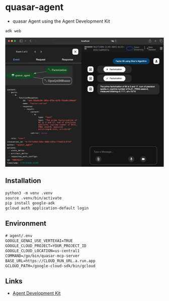 # quasar-agent

 * quasar Agent using the Agent Development Kit

```shell
adk web
```

![factoring](factoring.png)


## Installation

```shell
python3 -m venv .venv
source .venv/bin/activate
pip install google-adk
gcloud auth application-default login
```

## Environment

```
# agent/.env
GOOGLE_GENAI_USE_VERTEXAI=TRUE
GOOGLE_CLOUD_PROJECT=YOUR_PROJECT_ID
GOOGLE_CLOUD_LOCATION=us-central1
COMMAND=/go/bin/quasar-mcp-server
BASE_URL=https://CLOUD_RUN_URL.a.run.app
GCLOUD_PATH=/google-cloud-sdk/bin/gcloud
```

## Links

 * [Agent Development Kit](https://google.github.io/adk-docs/)
